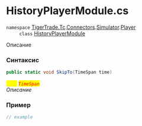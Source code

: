 
# HistoryPlayerModule.cs
`namespace` [TigerTrade.Tc](../../../../../../TigerTrade.Tc.md).[Connectors](../../../../../../TigerTrade.Tc/Connectors.md).[Simulator](../../../../../../TigerTrade.Tc/Connectors/Simulator.md).[Player](../../../../../../TigerTrade.Tc/Connectors/Simulator/Player.md)  
&nbsp;&nbsp;&nbsp;&nbsp;&nbsp;&nbsp;&nbsp;&nbsp;&nbsp;`class` [HistoryPlayerModule](../../HistoryPlayerModule.cs.md)

Описание

### Синтаксис
```csharp
public static void SkipTo(TimeSpan time)
```
<mark style="color:yellow;">`time`</mark> <mark style="color:red;">*`TimeSpan`*</mark>  
 *Описание*  
  


### Пример  
```csharp
// example
```
                    
                    